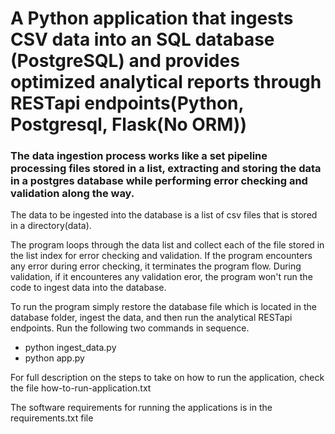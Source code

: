 # A Python application that ingests CSV data into an SQL database (PostgreSQL) and provides optimized analytical reports through RESTapi endpoints(Python, Postgresql, Flask(No ORM))
        
### The data ingestion process works like a set pipeline processing files stored in a list, extracting and storing the data in a postgres database while performing error checking and validation along the way.

The data to be ingested into the database is a list of csv files that is stored in a directory(data).
 
The program loops through the data list and collect each of the file stored in the list index for error checking and validation.
 If the program encounters any error during error checking, it terminates the program flow.  During validation, if it encounteres any validation eror, the program won't run the code to ingest data into the database.

To run the program simply restore the database file which is located in the database folder, ingest the data,
and then run the analytical RESTapi endpoints. Run the following two commands in sequence.

- python ingest_data.py<br />
- python app.py

For full description on the steps to take on how to run the application, check the file
how-to-run-application.txt

The software requirements for running the applications is in the requirements.txt file
